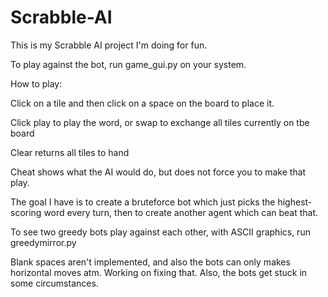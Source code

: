 # Scrabble-AI

This is my Scrabble AI project I'm doing for fun. 

To play against the bot, run game_gui.py on your system.

How to play:

Click on a tile and then click on a space on the board to place it. 

Click play to play the word, or swap to exchange all tiles currently on tbe board

Clear returns all tiles to hand

Cheat shows what the AI would do, but does not force you to make that play. 


The goal I have is to create a bruteforce bot which just picks the highest-scoring word every turn, then to create another agent which can beat that.

To see two greedy bots play against each other, with ASCII graphics, run greedymirror.py

Blank spaces aren't implemented, and also the bots can only makes horizontal moves atm. Working on fixing that. Also, the bots get stuck in some circumstances.

